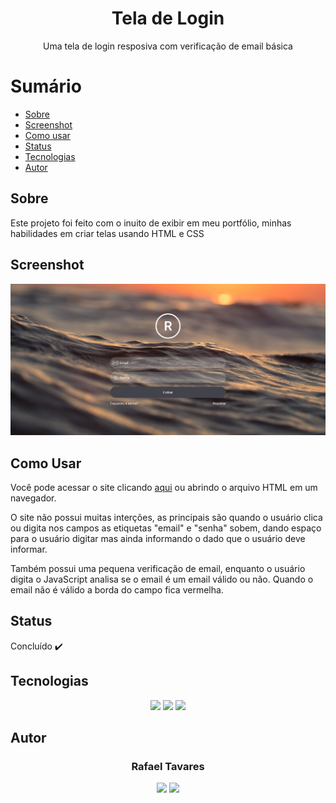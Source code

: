 <h1 align="center">Tela de Login</h1>
<p align="center">Uma tela de login resposiva com verificação de email básica</p>

Sumário
===========
<!--ts-->
  * [Sobre](#sobre)
  * [Screenshot](#screenshot)
  * [Como usar](#como-usar)
  * [Status](#status)
  * [Tecnologias](#tecnologias)
  * [Autor](#autor)
<!--te-->

Sobre
-----
<p>Este projeto foi feito com o inuito de exibir em meu portfólio, minhas habilidades em criar telas usando HTML e CSS</p>

Screenshot
----------
<img alt="Home" title="Home" src="assets/screenshot/home.jpg"/>

Como Usar
---------
<p>Você pode acessar o site clicando <a href="https://login-screen-beta.vercel.app/">aqui</a> ou abrindo o arquivo HTML em um navegador.</p>
<p>O site não possui muitas interções, as principais são quando o usuário clica ou digita nos campos as etiquetas "email" e "senha" sobem, dando espaço para o usuário digitar mas ainda informando o dado que o usuário deve informar.</p>
<p>Também possui uma pequena verificação de email, enquanto o usuário digita o JavaScript analisa se o email é um email válido ou não. Quando o email não é válido a borda do campo fica vermelha.</p>

Status
------
Concluído :heavy_check_mark:

Tecnologias
-----------
<p align="center">
  <a href="https://html.com/"><img src="https://img.shields.io/badge/html5-%23E34F26.svg?style=for-the-badge&logo=html5&logoColor=white"/></a>
  <a href="https://www.w3.org/Style/CSS/Overview.en.html"><img src="https://img.shields.io/badge/css3-%231572B6.svg?style=for-the-badge&logo=css3&logoColor=white"/></a>
  <a href="https://www.javascript.com/"><img src="https://img.shields.io/badge/javascript-%23323330.svg?style=for-the-badge&logo=javascript&logoColor=%23F7DF1E"/></a>
</p>

Autor
------
<h3 align="center">Rafael Tavares</h3>
<p align="center">
 <a href="https://www.facebook.com/rafael.tavares.39904/"><img src="https://img.shields.io/badge/Facebook-1877F2?style=for-the-badge&logo=facebook&logoColor=white"></img></a>
 <a href="https://www.instagram.com/rafatavares03/"><img src="https://img.shields.io/badge/Instagram-%23E4405F.svg?style=for-the-badge&logo=Instagram&logoColor=white"></img></a>
 <a hrf="https://github.com/rafatavares03"><img src="https://img.shields.io/badge/github-%23121011.svg?style=for-the-badge&logo=github&logoColor=white/></a>
</p>
